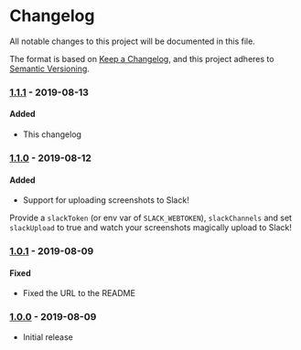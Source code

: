 # Changelog
All notable changes to this project will be documented in this file.

The format is based on [Keep a Changelog](https://keepachangelog.com/en/1.0.0/),
and this project adheres to [Semantic Versioning](https://semver.org/spec/v2.0.0.html).

### [1.1.1] - 2019-08-13
#### Added
- This changelog

### [1.1.0] - 2019-08-12
#### Added
- Support for uploading screenshots to Slack!

Provide a `slackToken` (or env var of `SLACK_WEBTOKEN`), `slackChannels` and set `slackUpload` to true and watch your screenshots magically upload to Slack!

### [1.0.1] - 2019-08-09
#### Fixed
- Fixed the URL to the README

### [1.0.0] - 2019-08-09
- Initial release

[1.1.1]: https://github.com/RWS-NL/air-node-packages/compare/jestscreenshot-v1.1.0...jestscreenshot-v1.1.1
[1.1.0]: https://github.com/RWS-NL/air-node-packages/compare/jestscreenshot-v1.0.1...jestscreenshot-v1.1.0
[1.0.1]: https://github.com/RWS-NL/air-node-packages/compare/jestscreenshot-v1.0.0...jestscreenshot-v1.0.1
[1.0.0]: https://github.com/RWS-NL/air-node-packages/releases/tag/jestscreenshot-v1.0.0